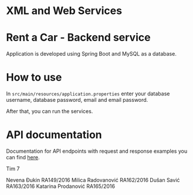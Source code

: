# XML and Web Services

# Rent a Car - Backend service

Application is developed using Spring Boot and MySQL as a database.  

# How to use

In ```src/main/resources/application.properties``` enter your database username, database password, email and email password.  

After that, you can run the services.

# API documentation
Documentation for API endpoints with request and response examples you can find [here](https://github.com/Katarina1910/PSW-ISA-Project/blob/master/APM/README.md).


Tim 7

Nevena Đukin RA149/2016
Milica Radovanović RA162/2016
Dušan Savić RA163/2016
Katarina Prodanović RA165/2016
